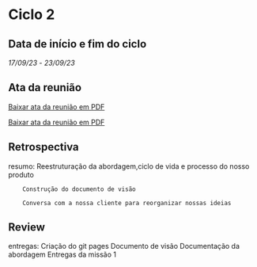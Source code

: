 # Ciclo 2

## Data de início e fim do ciclo

*17/09/23* - *23/09/23*

## Ata da reunião

[Baixar ata da reunião em PDF](atas/18_09_Ata.docx.pdf)

[Baixar ata da reunião em PDF](atas/20_09_Ata.docx.pdf)


## Retrospectiva

resumo: Reestruturação da abordagem,ciclo de vida e processo do nosso produto 

        Construção do documento de visão

        Conversa com a nossa cliente para reorganizar nossas ideias 

## Review

entregas: Criação do git pages 
          Documento de visão
          Documentação da abordagem 
          Entregas da missão 1

